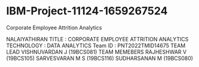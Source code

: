 # IBM-Project-11124-1659267524
Corporate Employee Attrition Analytics


NALAIYATHIRAN
TITLE : CORPORATE EMPLOYEE ATTRITION ANALYTICS
TECHNOLOGY : 	DATA ANALYTICS
Team ID : 	PNT2022TMID14675
TEAM LEAD      	VISHNUVARDAN J (19BCS081)
TEAM MEMEBERS   RAJHESHWAR V (19BCS105)
		SARVESVARAN M S (19BCS116) 
		SUDHARSANAN M (19BCS080)
